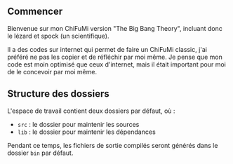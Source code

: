 ## Commencer

Bienvenue sur mon ChiFuMi version "The Big Bang Theory", incluant donc le lézard et spock (un scientifique).

Il a des codes sur internet qui permet de faire un ChiFuMi classic, j'ai préféré ne pas les copier et de réfléchir par moi même. Je pense que mon code est moin optimisé que ceux d'internet, mais il était important pour moi de le concevoir par moi même.

## Structure des dossiers

L'espace de travail contient deux dossiers par défaut, où :

- `src` : le dossier pour maintenir les sources
- `lib` : le dossier pour maintenir les dépendances

Pendant ce temps, les fichiers de sortie compilés seront générés dans le dossier `bin` par défaut.
